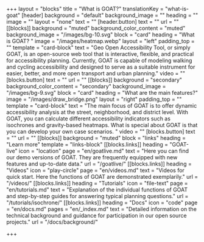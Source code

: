 +++
layout = "blocks"
title = "What is GOAT?"
translationKey = "what-is-goat"
[header]
background = "default"
background_image = ""
heading = ""
image = ""
layout = "none"
text = ""
[header.button]
text = ""
url = ""
[[blocks]]
background = "muted"
background_color_content = "muted"
background_image = "/images/bg-10.svg"
block = "card"
heading = "What is GOAT? "
image = "/images/heatmap.webp"
layout = "left"
padding_top = ""
template = "card-block"
text = "Geo Open Accessibility Tool, or simply GOAT, is an open-source web tool that is interactive, flexible, and practical for accessibility planning. Currently, GOAT is capable of modeling walking and cycling accessibility and designed to serve as a suitable instrument for easier, better, and more open transport and urban planning."
video = ""
[blocks.button]
text = ""
url = ""
[[blocks]]
background = "secondary"
background_color_content = "secondary"
background_image = "/images/bg-9.svg"
block = "card"
heading = "What are the main features?"
image = "/images/draw_bridge.png"
layout = "right"
padding_top = ""
template = "card-block"
text = "The main focus of GOAT is to offer dynamic accessibility analysis at the street, neighborhood, and district level. With GOAT, you can calculate different accessibility indicators such as isochrones and gravity-based heatmaps. What is special about GOAT is that you can develop your own case scenarios. "
video = ""
[blocks.button]
text = ""
url = ""
[[blocks]]
background = "muted"
block = "links"
heading = "Learn more"
template = "links-block"
[[blocks.links]]
heading = "GOAT-live"
icon = "location"
page = "en/goatlive.md"
text = "Here you can find our demo versions of GOAT. They are frequently equipped with new features and up-to-date data."
url = "/goatlive/"
[[blocks.links]]
heading = "Videos"
icon = "play-circle"
page = "en/videos.md"
text = "Videos for quick start. Here the functions of GOAT are demonstrated exemplarily."
url = "/videos/"
[[blocks.links]]
heading = "Tutorials"
icon = "file-text"
page = "en/tutorials.md"
text = "Explanation of the individual functions of GOAT and step-by-step guides for answering typical planning questions."
url = "/tutorials/isochrone/"
[[blocks.links]]
heading = "Docs"
icon = "code"
page = "en/docs.md"
pages = "en/_index.md"
text = "Detailed information on the technical background and guidance for participation in our open source projects."
url = "/docs/background/"

+++
